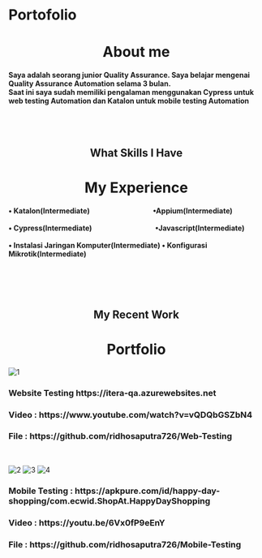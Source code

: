 # Portofolio<br>
<h1 align="center" >About me</h1>
<h4>Saya adalah seorang junior Quality Assurance. Saya belajar 
mengenai Quality Assurance Automation selama 3 bulan.<br> 
Saat ini saya sudah memiliki pengalaman menggunakan 
Cypress untuk web testing Automation dan Katalon untuk 
mobile testing Automation<br></h4>
<br>
<br>
<h2 align="center" >What Skills I Have<br></h2>
<h1 align="center" >My Experience</h1>
<h4 >
&bull; Katalon(Intermediate)        &emsp; &emsp; &emsp; &emsp; &emsp; &emsp; &emsp;        &bull;Appium(Intermediate)<br><br>
&bull; Cypress(Intermediate)       &emsp; &emsp; &emsp; &emsp; &emsp; &emsp; &emsp;     &bull;Javascript(Intermediate)<br><br>
&bull; Instalasi Jaringan Komputer(Intermediate)   &bull; Konfigurasi Mikrotik(Intermediate) </h4><br>
<br>
<br>
<h2 align="center" >My Recent Work<h2>
<h1 align="center" >Portfolio</h1>
  
  ![1](https://user-images.githubusercontent.com/73927245/203966711-57245423-f91e-4fd2-9497-311c92bf967a.PNG)

  <h3>Website Testing https://itera-qa.azurewebsites.net</h3>
  <h3>Video : https://www.youtube.com/watch?v=vQDQbGSZbN4</h3>
  <h3>File : https://github.com/ridhosaputra726/Web-Testing</h3>
  <br>

  ![2](https://user-images.githubusercontent.com/73927245/203966726-b1217a52-8cbe-4ece-bd55-8172dca3977c.PNG)
![3](https://user-images.githubusercontent.com/73927245/203966740-93a06c7f-c3a9-4c31-abbc-ddb95f26b122.PNG)
![4](https://user-images.githubusercontent.com/73927245/203966751-019918f1-e8e1-4152-9a25-a610b3473972.PNG)
<h3 >Mobile Testing : https://apkpure.com/id/happy-day-shopping/com.ecwid.ShopAt.HappyDayShopping</h3>
  <h3> Video : https://youtu.be/6Vx0fP9eEnY</h3>
  <h3>File : https://github.com/ridhosaputra726/Mobile-Testing</h3>

